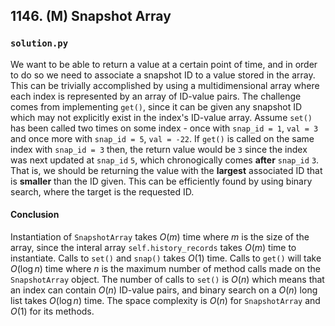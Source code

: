 ## 1146. (M) Snapshot Array

### `solution.py`
We want to be able to return a value at a certain point of time, and in order to do so we need to associate a snapshot ID to a value stored in the array. This can be trivially accomplished by using a multidimensional array where each index is represented by an array of ID-value pairs. The challenge comes from implementing `get()`, since it can be given any snapshot ID which may not explicitly exist in the index's ID-value array. Assume `set()` has been called two times on some index - once with `snap_id = 1`, `val = 3` and once more with `snap_id = 5`, `val = -22`. If `get()` is called on the same index with `snap_id = 3` then, the return value would be `3` since the index was next updated at `snap_id` `5`, which chronogically comes **after** `snap_id` `3`. That is, we should be returning the value with the **largest** associated ID that is **smaller** than the ID given. This can be efficiently found by using binary search, where the target is the requested ID.  

#### Conclusion
Instantiation of `SnapshotArray` takes $O(m)$ time where $m$ is the size of the array, since the interal array `self.history_records` takes $O(m)$ time to instantiate. Calls to `set()` and `snap()` takes $O(1)$ time. Calls to `get()` will take $O(\log n)$ time where $n$ is the maximum number of method calls made on the `SnapshotArray` object. The number of calls to `set()` is $O(n)$ which means that an index can contain $O(n)$ ID-value pairs, and binary search on a $O(n)$ long list takes $O(\log n)$ time. The space complexity is $O(n)$ for `SnapshotArray` and $O(1)$ for its methods.  
  


